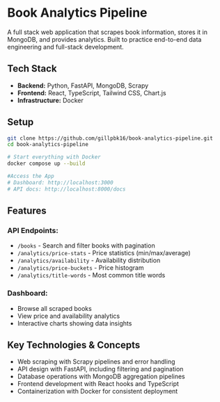 # Book Analytics Pipeline
A full stack web application that scrapes book information, stores it in MongoDB, and provides analytics. Built to practice end-to-end data engineering and full-stack development.

## Tech Stack
- **Backend:** Python, FastAPI, MongoDB, Scrapy
- **Frontend:** React, TypeScript, Tailwind CSS, Chart.js
- **Infrastructure:** Docker

## Setup
```bash
git clone https://github.com/gillpbk16/book-analytics-pipeline.git
cd book-analytics-pipeline

# Start everything with Docker
docker compose up --build

#Access the App 
# Dashboard: http://localhost:3000
# API docs: http://localhost:8000/docs
```

## Features

### API Endpoints:
- `/books` - Search and filter books with pagination
- `/analytics/price-stats` - Price statistics (min/max/average)
- `/analytics/availability` - Availability distribution
- `/analytics/price-buckets` - Price histogram
- `/analytics/title-words` - Most common title words

### Dashboard:
- Browse all scraped books
- View price and availability analytics
- Interactive charts showing data insights

## Key Technologies & Concepts
- Web scraping with Scrapy pipelines and error handling
- API design with FastAPI, including filtering and pagination
- Database operations with MongoDB aggregation pipelines
- Frontend development with React hooks and TypeScript
- Containerization with Docker for consistent deployment



